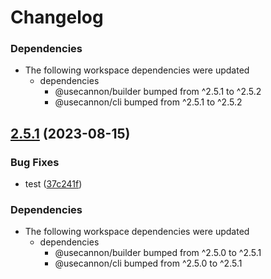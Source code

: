 # Changelog

### Dependencies

* The following workspace dependencies were updated
  * dependencies
    * @usecannon/builder bumped from ^2.5.1 to ^2.5.2
    * @usecannon/cli bumped from ^2.5.1 to ^2.5.2

## [2.5.1](https://github.com/FuzzB0t/cannon/compare/v2.5.0...v2.5.1) (2023-08-15)


### Bug Fixes

* test ([37c241f](https://github.com/FuzzB0t/cannon/commit/37c241f15012b5b22d71481a87c876ac4ad11c88))


### Dependencies

* The following workspace dependencies were updated
  * dependencies
    * @usecannon/builder bumped from ^2.5.0 to ^2.5.1
    * @usecannon/cli bumped from ^2.5.0 to ^2.5.1
